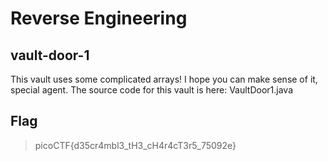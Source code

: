 # Reverse Engineering

## vault-door-1

This vault uses some complicated arrays! I hope you can make sense of it, special agent. The source code for this vault is here: VaultDoor1.java

## Flag

> picoCTF{d35cr4mbl3_tH3_cH4r4cT3r5_75092e}